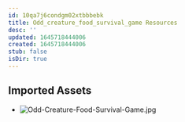 ```yaml
---
id: 10qa7j6condgm02xtbbbebk
title: Odd_creature_food_survival_game Resources
desc: ''
updated: 1645718444006
created: 1645718444006
stub: false
isDir: true
---
```

## Imported Assets
- ![Odd-Creature-Food-Survival-Game.jpg](/assets/odd-creature-food-survival-game-sm51u0dznajs.jpg)
